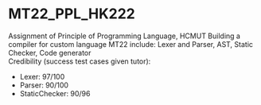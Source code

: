 # MT22_PPL_HK222
Assignment of Principle of Programming Language, HCMUT
Building a compiler for custom language MT22 include: Lexer and Parser, AST, Static Checker, Code generator<br />
Credibility (success test cases given tutor):
- Lexer: 97/100 
- Parser: 90/100
- StaticChecker: 90/96

